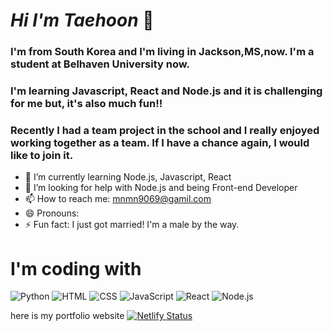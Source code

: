 # *Hi I'm Taehoon* 👋
### I'm from South Korea and I'm living in Jackson,MS,now. I'm a student at Belhaven University now.
### I'm learning Javascript, React and Node.js and it is challenging for me but, it's also much fun!!
### Recently I had a team project in the school and I really enjoyed working together as a team. If I have a chance again, I would like to join it.


- 🌱 I’m currently learning Node.js, Javascript, React
- 🤔 I’m looking for help with Node.js and being Front-end Developer
- 📫 How to reach me: mnmn9069@gamil.com 
- 😄 Pronouns:
- ⚡ Fun fact: I just got married! I'm a male by the way.
# I'm coding with
<div>
  <img alt="Python" src ="https://img.shields.io/badge/python-3776AB.svg?&style=for-the-badge&logo=#3776AB&logoColor=white"/>
  <img alt="HTML" src ="https://img.shields.io/badge/HTML-orange.svg?&style=for-the-badge&logo=#E34F26&logoColor=white"/>
  <img alt="CSS" src ="https://img.shields.io/badge/CSS-green.svg?&style=for-the-badge&logo=#1572B6&logoColor=white"/>
  <img alt="JavaScript" src ="https://img.shields.io/badge/JavaScript-3776AB.svg?&style=for-the-badge&logo=#F7DF1E&logoColor=white"/>
  <img alt="React" src ="https://img.shields.io/badge/React-skyblue.svg?&style=for-the-badge&logo=#61DAFB&logoColor=white"/>
  <img alt="Node.js" src ="https://img.shields.io/badge/Node-lightgreen.svg?&style=for-the-badge&logo=#339933&logoColor=white"/>
</div>

here is my portfolio website [![Netlify Status](https://api.netlify.com/api/v1/badges/e2871136-8acc-401f-9a94-04540907f13d/deploy-status)](https://app.netlify.com/sites/omoon/deploys)
